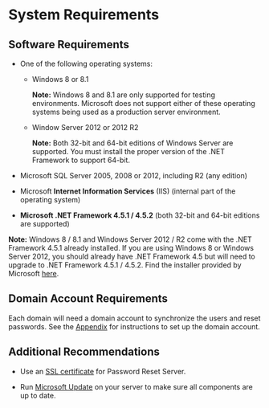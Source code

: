 [title]: # (System Requirements)
[tags]: # (requirements)
[priority]: # (102)

# System Requirements

## Software Requirements

- One of the following operating systems:

    - Windows 8 or 8.1

       **Note:** Windows 8 and 8.1 are only supported for testing environments. Microsoft does not support either of these operating systems being used as a production server environment.

    - Window Server 2012 or 2012 R2

      **Note:** Both 32-bit and 64-bit editions of Windows Server are supported. You must install the proper version of the .NET Framework to support 64-bit.

- Microsoft SQL Server 2005, 2008 or 2012, including R2 (any edition)

- Microsoft **Internet Information Services** (IIS) (internal part of the operating system)

- **Microsoft .NET Framework 4.5.1 / 4.5.2** (both 32-bit and 64-bit editions are supported)

**Note:** Windows 8 / 8.1 and Windows Server 2012 / R2 come with the .NET Framework 4.5.1 already installed. If you are using Windows 8 or Windows Server 2012, you should already have .NET Framework 4.5 but will need to upgrade to .NET Framework 4.5.1 / 4.5.2. Find the installer provided by Microsoft [here](http://www.microsoft.com/en-us/download/details.aspx?id=40779).

## Domain Account Requirements

Each domain will need a domain account to synchronize the users and reset passwords. See the [Appendix](../appendix/index.md) for instructions to set up the domain account.

## Additional Recommendations

- Use an [SSL certificate](../appendix/index.md#ssl_certificate) for Password Reset Server.

- Run [Microsoft Update](http://update.microsoft.com/) on your server to make sure all components are up to date.